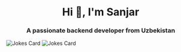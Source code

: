 <h1 align="center">Hi 👋, I'm Sanjar</h1>
<h3 align="center">A passionate backend developer from Uzbekistan</h3>

![Jokes Card](https://readme-jokes.vercel.app/api)
<img src="https://readme-jokes.vercel.app/api" alt="Jokes Card" />
